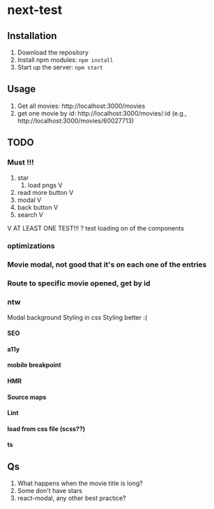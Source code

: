 # next-test

## Installation
1. Download the repository
2. Install npm modules: `npm install`
3. Start up the server: `npm start`

## Usage
1. Get all movies: http://localhost:3000/movies
2. get one movie by id: http://localhost:3000/movies/:id (e.g., http://localhost:3000/movies/60027713)

## TODO
### Must !!!
1. star
   1. load pngs V
2. read more button V
3. modal V
4. back button V
5. search V

V AT LEAST ONE TEST!!!
? test loading on of the components

### optimizations
### Movie modal, not good that it's on each one of the entries
### Route to specific movie opened, get by id

### ntw
Modal background
Styling in css
Styling better :(

#### SEO
#### a11y
#### mobile breakpoint

#### HMR
#### Source maps
#### Lint
#### load from css file (scss??)
#### ts

## Qs
1. What happens when the movie title is long?
2. Some don't have stars
3. react-modal, any other best practice?